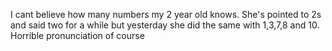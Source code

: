 I cant believe how many numbers my 2 year old knows. She's pointed to 2s and said two for a while but yesterday she did the same with 1,3,7,8 and 10. Horrible pronunciation of course

